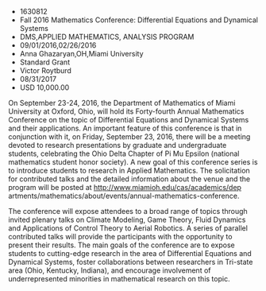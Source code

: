 
* 1630812
* Fall 2016 Mathematics Conference: Differential Equations and Dynamical Systems
* DMS,APPLIED MATHEMATICS, ANALYSIS PROGRAM
* 09/01/2016,02/26/2016
* Anna Ghazaryan,OH,Miami University
* Standard Grant
* Victor Roytburd
* 08/31/2017
* USD 10,000.00

On September 23-24, 2016, the Department of Mathematics of Miami University at
Oxford, Ohio, will hold its Forty-fourth Annual Mathematics Conference on the
topic of Differential Equations and Dynamical Systems and their applications. An
important feature of this conference is that in conjunction with it, on Friday,
September 23, 2016, there will be a meeting devoted to research presentations by
graduate and undergraduate students, celebrating the Ohio Delta Chapter of Pi Mu
Epsilon (national mathematics student honor society). A new goal of this
conference series is to introduce students to research in Applied Mathematics.
The solicitation for contributed talks and the detailed information about the
venue and the program will be posted at http://www.miamioh.edu/cas/academics/dep
artments/mathematics/about/events/annual-mathematics-conference.

The conference will expose attendees to a broad range of topics through invited
plenary talks on Climate Modeling, Game Theory, Fluid Dynamics and Applications
of Control Theory to Aerial Robotics. A series of parallel contributed talks
will provide the participants with the opportunity to present their results. The
main goals of the conference are to expose students to cutting-edge research in
the area of Differential Equations and Dynamical Systems, foster collaborations
between researchers in Tri-state area (Ohio, Kentucky, Indiana), and encourage
involvement of underrepresented minorities in mathematical research on this
topic.
